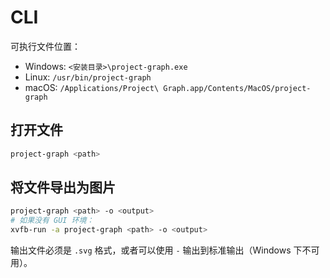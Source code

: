 # CLI

可执行文件位置：

- Windows: `<安装目录>\project-graph.exe`
- Linux: `/usr/bin/project-graph`
- macOS: `/Applications/Project\ Graph.app/Contents/MacOS/project-graph`

## 打开文件

```sh
project-graph <path>
```

## 将文件导出为图片

```sh
project-graph <path> -o <output>
# 如果没有 GUI 环境：
xvfb-run -a project-graph <path> -o <output>
```

输出文件必须是 `.svg` 格式，或者可以使用 `-` 输出到标准输出（Windows 下不可用）。
